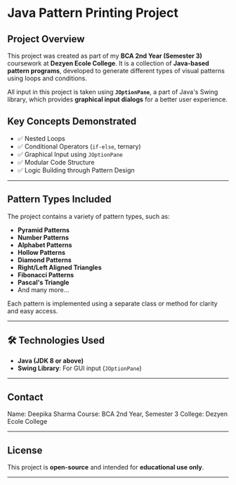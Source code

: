 #  Java Pattern Printing Project

## Project Overview

This project was created as part of my **BCA 2nd Year (Semester 3)** coursework at **Dezyen Ecole College**. It is a collection of **Java-based pattern programs**, developed to generate different types of visual patterns using loops and conditions.

All input in this project is taken using **`JOptionPane`**, a part of Java's Swing library, which provides **graphical input dialogs** for a better user experience.


##  Key Concepts Demonstrated

- ✅ Nested Loops
- ✅ Conditional Operators (`if-else`, ternary)
- ✅ Graphical Input using `JOptionPane`
- ✅ Modular Code Structure
- ✅ Logic Building through Pattern Design

---

## Pattern Types Included

The project contains a variety of pattern types, such as:

- **Pyramid Patterns**
- **Number Patterns**
- **Alphabet Patterns**
- **Hollow Patterns**
- **Diamond Patterns**
- **Right/Left Aligned Triangles**
- **Fibonacci Patterns**
- **Pascal's Triangle**
- And many more...

Each pattern is implemented using a separate class or method for clarity and easy access.

---

## 🛠 Technologies Used

- **Java (JDK 8 or above)**
- **Swing Library**: For GUI input (`JOptionPane`)

---

## Contact

Name: Deepika Sharma
Course: BCA 2nd Year, Semester 3
College: Dezyen Ecole College

---

##  License

This project is **open-source** and intended for **educational use only**.

---
